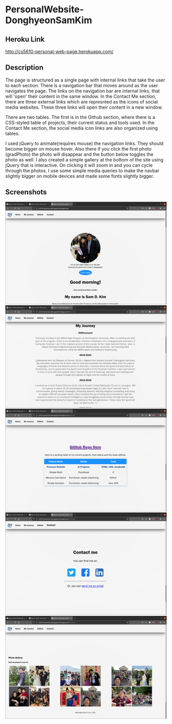 # PersonalWebsite-DonghyeonSamKim

## Heroku Link

http://cs5610-personal-web-page.herokuapp.com/

## Description

The page is structured as a single page with internal links that take the user to each section.
There is a navigation bar that moves around as the user navigates the page. The links on the navigation bar are internal links, that will 'open' their content in the same window. In the Contact Me section, there are three external links which are represnted as the icons of social media websites. These three links will open their content in a new window. 

There are two tables. The first is in the Github section, where there is a CSS-styled table of projects, their current status and tools used. In the Contact Me section, the social media icon links are also organized using tables. 

I used jQuery to animate(requires mouse) the navigation links. They should become bigger on mouse hover. Also there if you click the first photo (gradPhoto) the photo will disappear and the button below toggles the photo as well. I also created a simple gallery at the bottom of the site using jQuery that is interactive. On clicking it will zoom in and you can cycle through the photos. I use some simple media queries to make the navbar slightly bigger on mobile devices and made some fonts slightly bigger. 

## Screenshots

![home](/submissionScreenshots/Home.png)
![MyJourney](/submissionScreenshots/MyJourney.png)
![Github](/submissionScreenshots/Github.png)
![Contact](/submissionScreenshots/Contact.png)
![PhotoGallery](/submissionScreenshots/PhotoGallery.png)